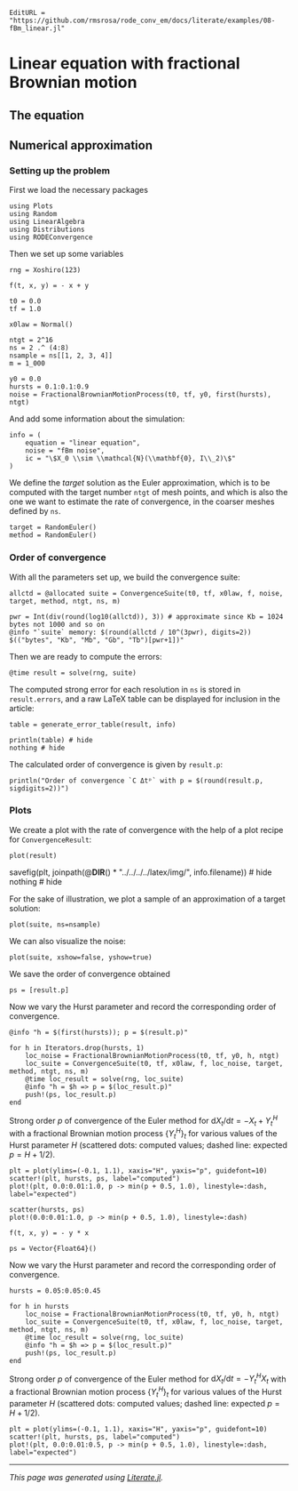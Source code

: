 ```@meta
EditURL = "https://github.com/rmsrosa/rode_conv_em/docs/literate/examples/08-fBm_linear.jl"
```

# Linear equation with fractional Brownian motion



## The equation

## Numerical approximation

### Setting up the problem

First we load the necessary packages

````@example 08-fBm_linear
using Plots
using Random
using LinearAlgebra
using Distributions
using RODEConvergence
````

Then we set up some variables

````@example 08-fBm_linear
rng = Xoshiro(123)

f(t, x, y) = - x + y

t0 = 0.0
tf = 1.0

x0law = Normal()

ntgt = 2^16
ns = 2 .^ (4:8)
nsample = ns[[1, 2, 3, 4]]
m = 1_000

y0 = 0.0
hursts = 0.1:0.1:0.9
noise = FractionalBrownianMotionProcess(t0, tf, y0, first(hursts), ntgt)
````

And add some information about the simulation:

````@example 08-fBm_linear
info = (
    equation = "linear equation",
    noise = "fBm noise",
    ic = "\$X_0 \\sim \\mathcal{N}(\\mathbf{0}, I\\_2)\$"
)
````

We define the *target* solution as the Euler approximation, which is to be computed with the target number `ntgt` of mesh points, and which is also the one we want to estimate the rate of convergence, in the coarser meshes defined by `ns`.

````@example 08-fBm_linear
target = RandomEuler()
method = RandomEuler()
````

### Order of convergence

With all the parameters set up, we build the convergence suite:

````@example 08-fBm_linear
allctd = @allocated suite = ConvergenceSuite(t0, tf, x0law, f, noise, target, method, ntgt, ns, m)

pwr = Int(div(round(log10(allctd)), 3)) # approximate since Kb = 1024 bytes not 1000 and so on
@info "`suite` memory: $(round(allctd / 10^(3pwr), digits=2)) $(("bytes", "Kb", "Mb", "Gb", "Tb")[pwr+1])"
````

Then we are ready to compute the errors:

````@example 08-fBm_linear
@time result = solve(rng, suite)
````

The computed strong error for each resolution in `ns` is stored in `result.errors`, and a raw LaTeX table can be displayed for inclusion in the article:

````@example 08-fBm_linear
table = generate_error_table(result, info)

println(table) # hide
nothing # hide
````

The calculated order of convergence is given by `result.p`:

````@example 08-fBm_linear
println("Order of convergence `C Δtᵖ` with p = $(round(result.p, sigdigits=2))")
````

### Plots

We create a plot with the rate of convergence with the help of a plot recipe for `ConvergenceResult`:

````@example 08-fBm_linear
plot(result)
````

savefig(plt, joinpath(@__DIR__() * "../../../../latex/img/", info.filename)) # hide
nothing # hide

For the sake of illustration, we plot a sample of an approximation of a target solution:

````@example 08-fBm_linear
plot(suite, ns=nsample)
````

We can also visualize the noise:

````@example 08-fBm_linear
plot(suite, xshow=false, yshow=true)
````

We save the order of convergence obtained

````@example 08-fBm_linear
ps = [result.p]
````

Now we vary the Hurst parameter and record the corresponding order of convergence.

````@example 08-fBm_linear
@info "h = $(first(hursts)); p = $(result.p)"

for h in Iterators.drop(hursts, 1)
    loc_noise = FractionalBrownianMotionProcess(t0, tf, y0, h, ntgt)
    loc_suite = ConvergenceSuite(t0, tf, x0law, f, loc_noise, target, method, ntgt, ns, m)
    @time loc_result = solve(rng, loc_suite)
    @info "h = $h => p = $(loc_result.p)"
    push!(ps, loc_result.p)
end
````

Strong order $p$ of convergence of the Euler method for $\mathrm{d}X_t/\mathrm{d}t = - X_t + Y_t^H$ with a fractional Brownian motion process $\{Y_t^H\}_t$ for various values of the Hurst parameter $H$ (scattered dots: computed values; dashed line: expected $p = H + 1/2$).

````@example 08-fBm_linear
plt = plot(ylims=(-0.1, 1.1), xaxis="H", yaxis="p", guidefont=10)
scatter!(plt, hursts, ps, label="computed")
plot!(plt, 0.0:0.01:1.0, p -> min(p + 0.5, 1.0), linestyle=:dash, label="expected")

scatter(hursts, ps)
plot!(0.0:0.01:1.0, p -> min(p + 0.5, 1.0), linestyle=:dash)
````

````@example 08-fBm_linear
f(t, x, y) = - y * x

ps = Vector{Float64}()
````

Now we vary the Hurst parameter and record the corresponding order of convergence.

````@example 08-fBm_linear
hursts = 0.05:0.05:0.45

for h in hursts
    loc_noise = FractionalBrownianMotionProcess(t0, tf, y0, h, ntgt)
    loc_suite = ConvergenceSuite(t0, tf, x0law, f, loc_noise, target, method, ntgt, ns, m)
    @time loc_result = solve(rng, loc_suite)
    @info "h = $h => p = $(loc_result.p)"
    push!(ps, loc_result.p)
end
````

Strong order $p$ of convergence of the Euler method for $\mathrm{d}X_t/\mathrm{d}t = - Y_t^H X_t$ with a fractional Brownian motion process $\{Y_t^H\}_t$ for various values of the Hurst parameter $H$ (scattered dots: computed values; dashed line: expected $p = H + 1/2$).

````@example 08-fBm_linear
plt = plot(ylims=(-0.1, 1.1), xaxis="H", yaxis="p", guidefont=10)
scatter!(plt, hursts, ps, label="computed")
plot!(plt, 0.0:0.01:0.5, p -> min(p + 0.5, 1.0), linestyle=:dash, label="expected")
````

---

*This page was generated using [Literate.jl](https://github.com/fredrikekre/Literate.jl).*

